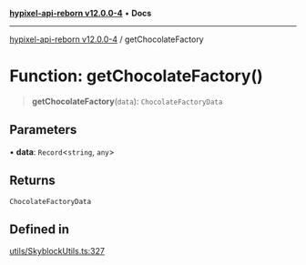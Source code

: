 [**hypixel-api-reborn v12.0.0-4**](../README.md) • **Docs**

***

[hypixel-api-reborn v12.0.0-4](../globals.md) / getChocolateFactory

# Function: getChocolateFactory()

> **getChocolateFactory**(`data`): `ChocolateFactoryData`

## Parameters

• **data**: `Record`\<`string`, `any`\>

## Returns

`ChocolateFactoryData`

## Defined in

[utils/SkyblockUtils.ts:327](https://github.com/Kathund/REBORN-docs-TEST/blob/1c14a4fa83649d1c26475bdd62d394bf5095b016/src/utils/SkyblockUtils.ts#L327)
